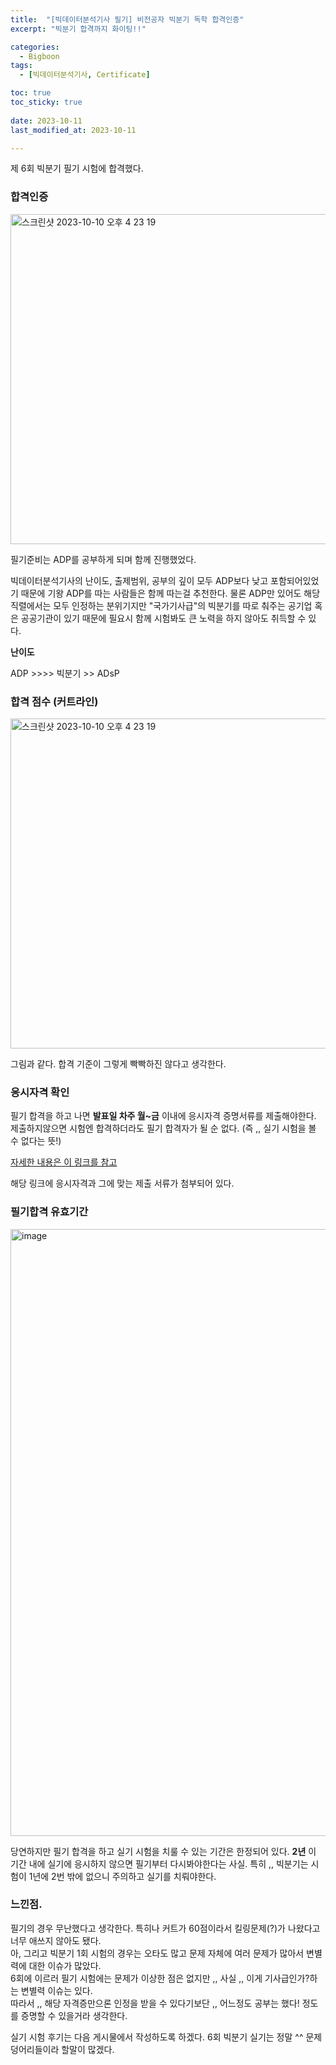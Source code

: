```yaml
---
title:  "[빅데이터분석기사 필기] 비전공자 빅분기 독학 합격인증"
excerpt: "빅분기 합격까지 화이팅!!"

categories:
  - Bigboon
tags:
  - [빅데이터분석기사, Certificate]

toc: true
toc_sticky: true
 
date: 2023-10-11
last_modified_at: 2023-10-11

---
```


제 6회 빅분기 필기 시험에 합격했다. 

### 합격인증 

<img width="528" alt="스크린샷 2023-10-10 오후 4 23 19" src="https://github.com/heoni00/Study-Cert-Bigboon/assets/67791317/a276c363-10e6-4939-9704-28e265b357cb">

필기준비는 ADP를 공부하게 되며 함께 진행했었다.  

빅데이터분석기사의 난이도, 출제범위, 공부의 깊이 모두 ADP보다 낮고 포함되어있었기 때문에 기왕 ADP를 따는 사람들은 함께 따는걸 추천한다. 물론 ADP만 있어도 해당 직렬에서는 모두 인정하는 분위기지만 "국가기사급"의 빅분기를 따로 춰주는 공기업 혹은 공공기관이 있기 때문에 필요시 함께 시험봐도 큰 노력을 하지 않아도 취득할 수 있다. 

**난이도** 

ADP >>>> 빅분기 >> ADsP

### 합격 점수 (커트라인)

<img width="528" alt="스크린샷 2023-10-10 오후 4 23 19" src="https://github.com/heoni00/Study-Cert-Bigboon/assets/67791317/a276c363-10e6-4939-9704-28e265b357cb">

그림과 같다. 합격 기준이 그렇게 빡빡하진 않다고 생각한다. 

### 응시자격 확인 

필기 합격을 하고 나면 **발표일 차주 월~금** 이내에 응시자격 증명서류를 제출해야한다. 제출하지않으면 시험엔 합격하더라도 필기 합격자가 될 순 없다. (즉 ,, 실기 시험을 볼 수 없다는 뜻!)

[자세한 내용은 이 링크를 참고](https://www.dataq.or.kr/www/sub/a_07.do#none)

해당 링크에 응시자격과 그에 맞는 제출 서류가 첨부되어 있다. 

### 필기합격 유효기간

<img width="971" alt="image" src="https://github.com/heoni00/Study-Cert-Bigboon/assets/67791317/062e80c7-84de-48f4-81a0-aa3a174134d6">

당연하지만 필기 합격을 하고 실기 시험을 치룰 수 있는 기간은 한정되어 있다. **2년** 이 기간 내에 실기에 응시하지 않으면 필기부터 다시봐야한다는 사실. 특히 ,, 빅분기는 시험이 1년에 2번 밖에 없으니 주의하고 실기를 치뤄야한다. 

### 느낀점. 

필기의 경우 무난했다고 생각한다. 특히나 커트가 60점이라서 킬링문제(?)가 나왔다고 너무 애쓰지 않아도 됐다.  
아, 그리고 빅분기 1회 시험의 경우는 오타도 많고 문제 자체에 여러 문제가 많아서 변별력에 대한 이슈가 많았다.  
6회에 이르러 필기 시험에는 문제가 이상한 점은 없지만 ,, 사실 ,, 이게 기사급인가?하는 변별력 이슈는 있다.  
따라서 ,, 해당 자격증만으론 인정을 받을 수 있다기보단 ,, 어느정도 공부는 했다! 정도를 증명할 수 있을거라 생각한다. 

실기 시험 후기는 다음 게시물에서 작성하도록 하겠다. 6회 빅분기 실기는 정말 ^^ 문제 덩어리들이라 할말이 많겠다.  
